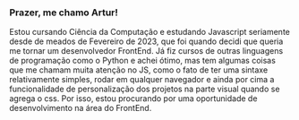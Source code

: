 ### Prazer, me chamo Artur!

Estou cursando Ciência da Computação e estudando Javascript seriamente desde de meados de Fevereiro de 2023, que foi quando decidi que queria me tornar um desenvolvedor FrontEnd. Já fiz cursos de outras linguagens de programação como o Python e achei ótimo, mas tem algumas coisas que me chamam muita atenção no JS, como o fato de ter uma sintaxe relativamente simples, rodar em qualquer navegador e ainda por cima a funcionalidade de personalização dos projetos na parte visual quando se agrega o css. Por isso, estou procurando por uma oportunidade de desenvolvimento na área do FrontEnd.
